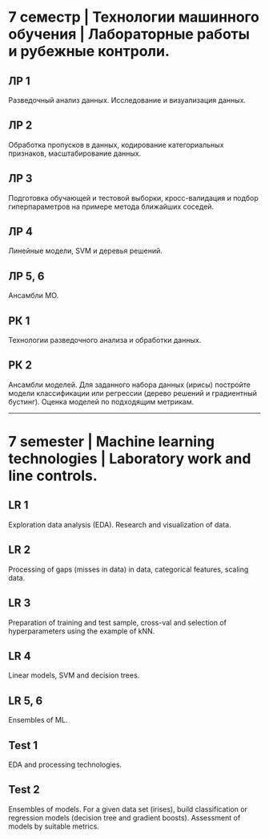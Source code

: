 # 7 семестр | Технологии машинного обучения | Лабораторные работы и рубежные контроли.

## ЛР 1

Разведочный анализ данных. Исследование и визуализация данных.

## ЛР 2

Обработка пропусков в данных, кодирование категориальных признаков, масштабирование данных.

## ЛР 3

Подготовка обучающей и тестовой выборки, кросс-валидация и подбор гиперпараметров на примере метода ближайших соседей.

## ЛР 4

Линейные модели, SVM и деревья решений.

## ЛР 5, 6

Ансамбли МО.

## РК 1

Технологии разведочного анализа и обработки данных.

## РК 2

Ансамбли моделей. Для заданного набора данных (ирисы) постройте модели классификации или регрессии (дерево решений и градиентный бустинг). Оценка моделей по подходящим метрикам.

---

# 7 semester | Machine learning technologies | Laboratory work and line controls.

## LR 1

Exploration data analysis (EDA). Research and visualization of data.

## LR 2

Processing of gaps (misses in data) in data, categorical features, scaling data.

## LR 3

Preparation of training and test sample, cross-val and selection of hyperparameters using the example of kNN.

## LR 4

Linear models, SVM and decision trees.

## LR 5, 6

Ensembles of ML.

## Test 1

EDA and processing technologies.

## Test 2

Ensembles of models. For a given data set (irises), build classification or regression models (decision tree and gradient boosts). Assessment of models by suitable metrics.

